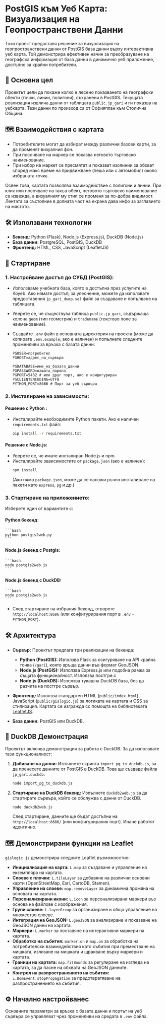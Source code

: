 # PostGIS към Уеб Карта: Визуализация на Геопространствени Данни

Този проект предоставя решение за визуализация на геопространствени данни от PostGIS база данни върху интерактивна уеб карта. Той демонстрира ефективен начин за преобразуване на географска информация от база данни в динамично уеб приложение, достъпно за крайни потребители.

## 🎯 Основна цел

Проектът цели да покаже колко е лесено показването на географски обекти (точки, линии, полигони), съхранени в PostGIS. Текущата реализация извлича данни от таблицата `public.jp_gari` и ги показва на уебкарта. Тези данни по произход са от Софияплан към Столична Община.

## 🗺️ Взаимодействия с картата

- Потребителите могат да избират между различни базови карти, за да променят визуалния фон. 
- При посочване на маркер се показва неговото търговско наименование.
- При избор на маркет се пресмятат и показват изолинии за обхват според макс време на придвижване (пеша или с автомобил) около избраната точка.

Освен това, картата позволява взаимодействие с полигони и линии. При клик или посочване на такъв обект, неговото търговско наименование се извежда, а визуалният му стил се променя за по-добра видимост. Лентата за състояние в долната част на екрана дава инфо за заглавието на мястото.

## 🛠️ Използвани технологии

*   **Бекенд:** Python (Flask), Node.js (Express.js), DuckDB (Node.js)
*   **База данни:** PostgreSQL, PostGIS, DuckDB
*   **Фронтенд:** HTML, CSS, JavaScript (LeafletJS)

## 🚀 Стартиране

### 1. Настройване достъп до СУБД (PostGIS):

*   Използваме учебната база, която е достъпна през услугите на Koyeb. Ако нямате достъп, за улеснение, можете да използвате предоставения `jp_gari_dump.sql` файл за създаване и попълване на таблицата. 
  
*   Уверете се, че съществува таблица `public.jp_gari`, съдържаща колона `geom` (тип геометрия) и `tradename` (текстово поле за наименование). 
  
*   Създайте `.env` файл в основната директория на проекта (може да копирате `.env.example`, ако е наличен) и попълнете следните променливи за връзка с базата данни:
    ```env
    PGUSER=потребител
    PGHOST=адрес_на_сървъра

    PGDATABASE=име_на_базата_данни
    PGPASSWORD=вашата_парола
    PGPORT=5432 # или друг порт, ако е конфигуриран
    PGCLIENTENCODING=UTF8
    PYTHON_PORT=8686 # Порт за уеб сървъра
    ```

### 2. Инсталиране на зависимости:

#### Решение с Python :
*   Инсталирайте необходимите Python пакети. Ако е наличен `requirements.txt` файл:
    ```bash
    pip install -r requirements.txt
    ```

#### Решение с Node.js:
*   Уверете се, че имате инсталиран Node.js и npm.
*   Инсталирайте зависимостите от `package.json` (ако е наличен):
    ```bash
    npm install
    ```
    (Ако няма `package.json`, може да се наложи ръчно инсталиране на пакети като `express`, `pg` и др.)

### 3. Стартиране на приложението:

Изберете един от вариантите с:

#### Python бекенд:

    ```bash
    python postgis2web.py
    ```

#### Node.js бекенд с Postgis:

    ```bash
    node postgis2web.js 
    ```

#### Node.js бекенд с DuckDB:

    ```bash
    node postgis2web.js 
    ```

*   След стартиране на избрания бекенд, отворете `http://localhost:8686` (или конфигурирания порт в `.env` - `PYTHON_PORT`).

## 🛠️ Архитектура

*   **Сървър:** Проектът предлага три реализации на бекенда:
    *   **Python (PostGIS):** Използва Flask за осигуряване на API крайна точка (`/gari`), която връща данни във формат GeoJSON.
    *   **Node.js (PostGIS):** Използва Express.js или подобна рамка за същата функционалност. Използва постгре.с
    *   **Node.js (DuckDB):** Използва тукашна DuckDB база, без да разчита на постгре сървър.

*   **Фронтенд:** Използва стандартен HTML (`public/index.html`), JavaScript (`public/gislogic.js`) за логиката на картата и CSS за стилизация. Картата се изгражда сс помощта на библиотеката [LeafletJS](https://leafletjs.com/).

*   **База данни:** PostGIS или DuckDB.

## 🦆 DuckDB Демонстрация

Проектът включва демонстрация за работа с DuckDB. За да използвате тази функционалност:

1.  **Добиване на данни:** Изпълнете скрипта `import_pg_to_duckdb.js`, за да пренесете данните от PostGIS в DuckDB. Това ще създаде файла `jp_gari.duckdb`.
    ```bash
    node import_pg_to_duckdb.js
    ```
2.  **Стартиране на DuckDB бекенд:** Изпълнете `duckdb2web.js` за да стартирате сървъра, който се обслужва с данни от DuckDB.
    ```bash
    node duckdb2web.js
    ```
    След стартиране, данните ще бъдат достъпни на `http://localhost:8686/` (или конфигурирания порт). Иначе работят идентично.

## 🗺️ Демонстрирани функции на Leaflet

 `gislogic.js` демонстрира следните Leaflet възможностио:

-   **Инициализация на карта:** `L.map` за създаване и управление на екземпляра на картата.
-   **Слоеве с плочки:** `L.tileLayer` за добавяне на различни основни карти (OpenStreetMap, Esri, CartoDB, Stamen).
-   **Управление на слоеве:** `map.removeLayer` за динамична промяна на основата на картата.
-   **Персонализирани икони:** `L.icon` за персонализирани маркери въз основа на файлове с изображения.
-   **Групи слоеве:** `L.layerGroup` за организиране и общо управление на множество слоеве.
-   **Интеграция на GeoJSON:** `L.geoJSON` за анализиране и показване на GeoJSON данни на картата.
-   **Маркери:** `L.marker` за поставяне на интерактивни маркери на картата.
-   **Обработка на събития:** `marker.on` и `map.on` за обработка на потребителски взаимодействия като събития при преместване на мишката, излизане на мишката и щракване върху маркери и картата.
-   **Граници на картата:** `map.fitBounds` за регулиране на изгледа на картата, за да пасне на обхвата на GeoJSON данните.
-   **Контрол на разпространението на събития:** `L.DomEvent.stopPropagation` за предотвратяване на разпространението на събития.

## ⚙️ Начално настройванес

Основните параметри за връзка с базата данни и портът на уеб сървъра се управляват чрез променливи на средата в `.env` файла.
